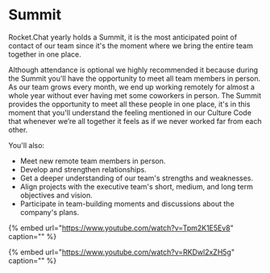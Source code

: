 # Summit

Rocket.Chat yearly holds a Summit, it is the most anticipated point of contact of our team since it's the moment where we bring the entire team together in one place.

Although attendance is optional we highly recommended it because during the Summit you'll have the opportunity to meet all team members in person. As our team grows every month, we end up working remotely for almost a whole year without ever having met some coworkers in person. The Summit provides the opportunity to meet all these people in one place, it's in this moment that you'll understand the feeling mentioned in our Culture Code that whenever we’re all together it feels as if we never worked far from each other.

You'll also:

* Meet new remote team members in person.
* Develop and strengthen relationships.
* Get a deeper understanding of our team's strengths and weaknesses.
* Align projects with the executive team's short, medium, and long term objectives and vision.
* Participate in team-building moments and discussions about the company's plans.

{% embed url="https://www.youtube.com/watch?v=Tpm2K1E5Ev8" caption="" %}

{% embed url="https://www.youtube.com/watch?v=RKDwl2xZH5g" caption="" %}

